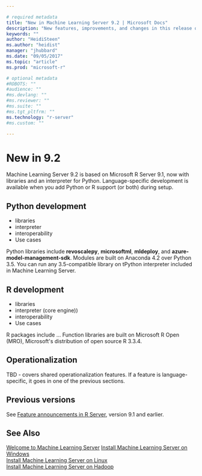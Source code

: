 ```yaml
---

# required metadata
title: "New in Machine Learning Server 9.2 | Microsoft Docs"
description: "New features, improvements, and changes in this release of Machine Learning Server."
keywords: ""
author: "HeidiSteen"
ms.author: "heidist"
manager: "jhubbard"
ms.date: "09/05/2017"
ms.topic: "article"
ms.prod: "microsoft-r"

# optional metadata
#ROBOTS: ""
#audience: ""
#ms.devlang: ""
#ms.reviewer: ""
#ms.suite: ""
#ms.tgt_pltfrm: ""
ms.technology: "r-server"
#ms.custom: ""

---
```


# New in 9.2

Machine Learning Server 9.2 is based on Microsoft R Server 9.1, now with libraries and an interpreter for Python. Language-specific development is available when you add Python or R support (or both) during setup.

## Python development

+ libraries
+ interpreter
+ interoperability
+ Use cases

Python libraries include **revoscalepy**, **microsoftml**, **mldeploy**, and **azure-model-management-sdk**. Modules are built on Anaconda 4.2 over Python 3.5. You can run any 3.5-compatible library on tPython interpreter included in Machine Learning Server.

## R development

+ libraries
+ interpreter (core engine))
+ interoperability
+ Use cases

R packages include ... Function libraries are built on Microsoft R Open (MRO), Microsoft's distribution of open source R 3.3.4.

## Operationalization

TBD - covers shared operationalization features. If a feature is language-specific, it goes in one of the previous sections.

## Previous versions

See [Feature announcements in R Server](whats-new-in-r-server.md), version 9.1 and earlier.

## See Also

 [Welcome to Machine Learning Server](what-is-machine-learning-server.md) 
 [Install Machine Learning Server on Windows](install/r-server-install-windows.md)  
 [Install Machine Learning Server on Linux](install/r-server-install-linux-server.md)  
 [Install Machine Learning Server on Hadoop](install/r-server-install-hadoop.md)